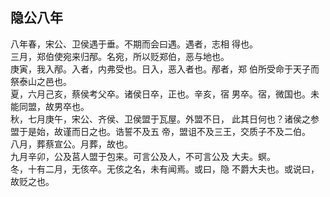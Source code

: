 ## 隐公八年

八年春，宋公、卫侯遇于垂。不期而会曰遇。遇者，志相
得也。  
三月，郑伯使宛来归邴。名宛，所以贬郑伯，恶与地也。  
庚寅，我入邴。入者，内弗受也。日入，恶入者也。邴者，郑
伯所受命于天子而祭泰山之邑也。  
夏，六月己亥，蔡侯考父卒。诸侯日卒，正也。辛亥，宿
男卒。宿，微国也。未能同盟，故男卒也。  
秋，七月庚午，宋公、齐侯、卫侯盟于瓦屋。外盟不日，
此其日何也？诸侯之参盟于是始，故谨而日之也。诰誓不及五
帝，盟诅不及三王，交质子不及二伯。  
八月，葬蔡宣公。月葬，故也。  
九月辛卯，公及莒人盟于包来。可言公及人，不可言公及
大夫。螟。  
冬，十有二月，无侅卒。无侅之名，未有闻焉。或曰，隐
不爵大夫也。或说曰，故贬之也。  

